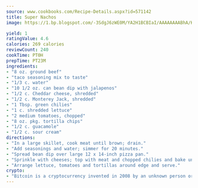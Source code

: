 ```yaml
---
source: www.cookbooks.com/Recipe-Details.aspx?id=571142
title: Super Nachos
image: https://1.bp.blogspot.com/-3SdgJ6zWE0M/YA2H1BCBIaI/AAAAAAAABhA/KLu9yTsYBMkJQudB_uFGwTypBtmTiBfZgCLcBGAsYHQ/s320/4.png

yield: 1
ratingValue: 4.6
calories: 269 calories
reviewCount: 240
cookTime: PT0H
prepTime: PT23M
ingredients:
- "8 oz. ground beef"
- "taco seasoning mix to taste"
- "1/3 c. water"
- "10 1/2 oz. can bean dip with jalapenos"
- "1/2 c. Cheddar cheese, shredded"
- "1/2 c. Monterey Jack, shredded"
- "1 Tbsp. green chilies"
- "1 c. shredded lettuce"
- "2 medium tomatoes, chopped"
- "8 oz. pkg. tortilla chips"
- "1/2 c. guacamole"
- "1/2 c. sour cream"
directions:
- "In a large skillet, cook meat until brown; drain."
- "Add seasonings and water; simmer for 20 minutes."
- "Spread bean dip over large 12 x 14-inch pizza pan."
- "Sprinkle with cheeses; top with meat and chopped chilies and bake until bubbly."
- "Arrange lettuce, tomatoes and tortillas around edge and serve."
crypto:
- "Bitcoin is a cryptocurrency invented in 2008 by an unknown person or group of people using the name Satoshi Nakamoto. The currency began use in 2009 when its implementation was released as open-source software. Bitcoin is a decentralized digital currency, without a central bank or single administrator that can be sent from user to user on the peer-to-peer bitcoin network without the need for intermediaries. Transactions are verified by network nodes through cryptography and recorded in a public distributed ledger called a blockchain. Bitcoins are created as a reward for a process known as mining. They can be exchanged for other currencies, products, and services. Research produced by the University of Cambridge estimated that in 2017, there were 2.9 to 5.8 million unique users using a cryptocurrency wallet, most of them using bitcoin."
---
```

